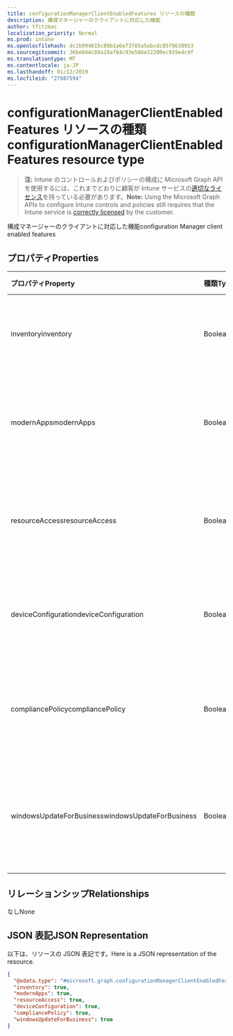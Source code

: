 ```yaml
---
title: configurationManagerClientEnabledFeatures リソースの種類
description: 構成マネージャーのクライアントに対応した機能
author: tfitzmac
localization_priority: Normal
ms.prod: intune
ms.openlocfilehash: dc1b994615c89b1a6e73785a5ebcdc85f0638953
ms.sourcegitcommit: 36be044c89a19af84c93e586e22200ec919e4c9f
ms.translationtype: MT
ms.contentlocale: ja-JP
ms.lasthandoff: 01/12/2019
ms.locfileid: "27987594"
---
```

# <a name="configurationmanagerclientenabledfeatures-resource-type"></a><span data-ttu-id="03e4e-103">configurationManagerClientEnabledFeatures リソースの種類</span><span class="sxs-lookup"><span data-stu-id="03e4e-103">configurationManagerClientEnabledFeatures resource type</span></span>

> <span data-ttu-id="03e4e-104">**注:** Intune のコントロールおよびポリシーの構成に Microsoft Graph API を使用するには、これまでどおりに顧客が Intune サービスの[適切なライセンス](https://go.microsoft.com/fwlink/?linkid=839381)を持っている必要があります。</span><span class="sxs-lookup"><span data-stu-id="03e4e-104">**Note:** Using the Microsoft Graph APIs to configure Intune controls and policies still requires that the Intune service is [correctly licensed](https://go.microsoft.com/fwlink/?linkid=839381) by the customer.</span></span>

<span data-ttu-id="03e4e-105">構成マネージャーのクライアントに対応した機能</span><span class="sxs-lookup"><span data-stu-id="03e4e-105">configuration Manager client enabled features</span></span>
## <a name="properties"></a><span data-ttu-id="03e4e-106">プロパティ</span><span class="sxs-lookup"><span data-stu-id="03e4e-106">Properties</span></span>
|<span data-ttu-id="03e4e-107">プロパティ</span><span class="sxs-lookup"><span data-stu-id="03e4e-107">Property</span></span>|<span data-ttu-id="03e4e-108">種類</span><span class="sxs-lookup"><span data-stu-id="03e4e-108">Type</span></span>|<span data-ttu-id="03e4e-109">説明</span><span class="sxs-lookup"><span data-stu-id="03e4e-109">Description</span></span>|
|:---|:---|:---|
|<span data-ttu-id="03e4e-110">inventory</span><span class="sxs-lookup"><span data-stu-id="03e4e-110">inventory</span></span>|<span data-ttu-id="03e4e-111">Boolean</span><span class="sxs-lookup"><span data-stu-id="03e4e-111">Boolean</span></span>|<span data-ttu-id="03e4e-112">在庫が Intune によって管理されているかどうか</span><span class="sxs-lookup"><span data-stu-id="03e4e-112">Whether inventory is managed by Intune</span></span>|
|<span data-ttu-id="03e4e-113">modernApps</span><span class="sxs-lookup"><span data-stu-id="03e4e-113">modernApps</span></span>|<span data-ttu-id="03e4e-114">Boolean</span><span class="sxs-lookup"><span data-stu-id="03e4e-114">Boolean</span></span>|<span data-ttu-id="03e4e-115">モダン アプリケーションが Intune によって管理されているかどうか</span><span class="sxs-lookup"><span data-stu-id="03e4e-115">Whether modern application is managed by Intune</span></span>|
|<span data-ttu-id="03e4e-116">resourceAccess</span><span class="sxs-lookup"><span data-stu-id="03e4e-116">resourceAccess</span></span>|<span data-ttu-id="03e4e-117">Boolean</span><span class="sxs-lookup"><span data-stu-id="03e4e-117">Boolean</span></span>|<span data-ttu-id="03e4e-118">リソース アクセスが Intune によって管理されているかどうか</span><span class="sxs-lookup"><span data-stu-id="03e4e-118">Whether resource access is managed by Intune</span></span>|
|<span data-ttu-id="03e4e-119">deviceConfiguration</span><span class="sxs-lookup"><span data-stu-id="03e4e-119">deviceConfiguration</span></span>|<span data-ttu-id="03e4e-120">Boolean</span><span class="sxs-lookup"><span data-stu-id="03e4e-120">Boolean</span></span>|<span data-ttu-id="03e4e-121">デバイス構成が Intune によって管理されているかどうか</span><span class="sxs-lookup"><span data-stu-id="03e4e-121">Whether device configuration is managed by Intune</span></span>|
|<span data-ttu-id="03e4e-122">compliancePolicy</span><span class="sxs-lookup"><span data-stu-id="03e4e-122">compliancePolicy</span></span>|<span data-ttu-id="03e4e-123">Boolean</span><span class="sxs-lookup"><span data-stu-id="03e4e-123">Boolean</span></span>|<span data-ttu-id="03e4e-124">コンプライアンス ポリシーが Intune によって管理されているかどうか</span><span class="sxs-lookup"><span data-stu-id="03e4e-124">Whether compliance policy is managed by Intune</span></span>|
|<span data-ttu-id="03e4e-125">windowsUpdateForBusiness</span><span class="sxs-lookup"><span data-stu-id="03e4e-125">windowsUpdateForBusiness</span></span>|<span data-ttu-id="03e4e-126">Boolean</span><span class="sxs-lookup"><span data-stu-id="03e4e-126">Boolean</span></span>|<span data-ttu-id="03e4e-127">Windows Update for Business が Intune によって管理されているかどうか</span><span class="sxs-lookup"><span data-stu-id="03e4e-127">Whether Windows Update for Business is managed by Intune</span></span>|

## <a name="relationships"></a><span data-ttu-id="03e4e-128">リレーションシップ</span><span class="sxs-lookup"><span data-stu-id="03e4e-128">Relationships</span></span>
<span data-ttu-id="03e4e-129">なし</span><span class="sxs-lookup"><span data-stu-id="03e4e-129">None</span></span>
## <a name="json-representation"></a><span data-ttu-id="03e4e-130">JSON 表記</span><span class="sxs-lookup"><span data-stu-id="03e4e-130">JSON Representation</span></span>
<span data-ttu-id="03e4e-131">以下は、リソースの JSON 表記です。</span><span class="sxs-lookup"><span data-stu-id="03e4e-131">Here is a JSON representation of the resource.</span></span>
<!-- {
  "blockType": "resource",
  "@odata.type": "microsoft.graph.configurationManagerClientEnabledFeatures"
}
-->
``` json
{
  "@odata.type": "#microsoft.graph.configurationManagerClientEnabledFeatures",
  "inventory": true,
  "modernApps": true,
  "resourceAccess": true,
  "deviceConfiguration": true,
  "compliancePolicy": true,
  "windowsUpdateForBusiness": true
}
```



